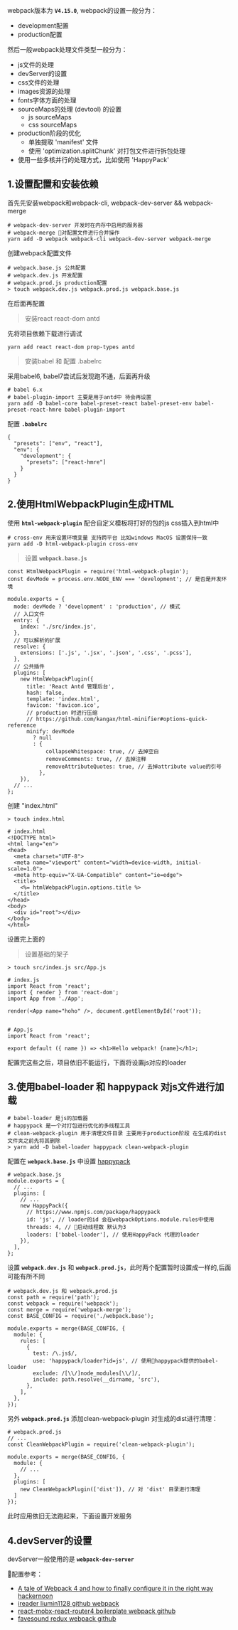 webpack版本为 **`V4.15.0`**, webpack的设置一般分为：
  - development配置
  - production配置

然后一般webpack处理文件类型一般分为：
  - js文件的处理
  - devServer的设置
  - css文件的处理
  - images资源的处理
  - fonts字体方面的处理
  - sourceMaps的处理 (devtool) 的设置
    - js sourceMaps
    - css sourceMaps
  - production阶段的优化
    - 单独提取 'manifest' 文件
    - 使用 'optimization.splitChunk' 对打包文件进行拆包处理
  - 使用一些多核并行的处理方式，比如使用 'HappyPack'


## 1.设置配置和安装依赖

首先先安装webpack和webpack-cli, webpack-dev-server && webpack-merge
```
# webpack-dev-server 开发时在内存中启用的服务器
# webpack-merge 对配置文件进行合并操作
yarn add -D webpack webpack-cli webpack-dev-server webpack-merge
```

创建webpack配置文件
```
# webpack.base.js 公共配置
# webpack.dev.js 开发配置
# webpack.prod.js production配置
> touch webpack.dev.js webpack.prod.js webpack.base.js
```
在后面再配置

> 安装react react-dom antd

先将项目依赖下载进行调试
```
yarn add react react-dom prop-types antd
```

> 安装babel 和 配置 .babelrc

采用babel6, babel7尝试后发现跑不通，后面再升级
```
# babel 6.x
# babel-plugin-import 主要是用于antd中 待会再设置
yarn add -D babel-core babel-preset-react babel-preset-env babel-preset-react-hmre babel-plugin-import
```

配置 **`.babelrc`**
```
{
  "presets": ["env", "react"],
  "env": {
    "development": {
      "presets": ["react-hmre"]
    }
  }
}
```

## 2.使用HtmlWebpackPlugin生成HTML

使用 **`html-webpack-plugin`** 配合自定义模板将打好的包的js css插入到html中

```
# cross-env 用来设置环境变量 支持跨平台 比如windows MacOS 设置保持一致
yarn add -D html-webpack-plugin cross-env
```

> 设置 **`webpack.base.js`**

```
const HtmlWebpackPlugin = require('html-webpack-plugin');
const devMode = process.env.NODE_ENV === 'development'; // 是否是开发环境

module.exports = {
  mode: devMode ? 'development' : 'production', // 模式
  // 入口文件
  entry: {
    index: './src/index.js',
  },
  // 可以解析的扩展
  resolve: {
    extensions: ['.js', '.jsx', '.json', '.css', '.pcss'],
  },
  // 公共插件
  plugins: [
    new HtmlWebpackPlugin({
      title: 'React Antd 管理后台',
      hash: false,
      template: 'index.html',
      favicon: 'favicon.ico',
      // production 时进行压缩
      // https://github.com/kangax/html-minifier#options-quick-reference
      minify: devMode
        ? null
        : {
            collapseWhitespace: true, // 去掉空白
            removeComments: true, // 去掉注释
            removeAttributeQuotes: true, // 去掉attribute value的引号
          },
    }),
  // ...
};
```
创建 "index.html"
```
> touch index.html

# index.html
<!DOCTYPE html>
<html lang="en">
<head>
  <meta charset="UTF-8">
  <meta name="viewport" content="width=device-width, initial-scale=1.0">
  <meta http-equiv="X-UA-Compatible" content="ie=edge">
  <title>
    <%= htmlWebpackPlugin.options.title %>
  </title>
</head>
<body>
  <div id="root"></div>
</body>
</html>
```

设置完上面的

> 设置基础的架子

```
> touch src/index.js src/App.js

# index.js
import React from 'react';
import { render } from 'react-dom';
import App from './App';

render(<App name="hoho" />, document.getElementById('root'));


# App.js
import React from 'react';

export default ({ name }) => <h1>Hello webpack! {name}</h1>;
```

配置完这些之后，项目依旧不能运行，下面将设置js对应的loader

## 3.使用babel-loader 和 happypack 对js文件进行加载

```
# babel-loader 是js的加载器
# happypack 是一个对打包进行优化的多线程工具
# clean-webpack-plugin 用于清理文件目录 主要用于production阶段 在生成的dist文件夹之前先将其删除
> yarn add -D babel-loader happypack clean-webpack-plugin
```

配置在 **`webpack.base.js`** 中设置 [happypack](https://github.com/amireh/happypack)

```
# webpack.base.js
module.exports = {
  // ...
  plugins: [
    // ...
    new HappyPack({
      // https://www.npmjs.com/package/happypack
      id: 'js', // loader的id 会在webpackOptions.module.rules中使用
      threads: 4, // 启动线程数 默认为3
      loaders: ['babel-loader'], // 使用HappyPack 代理的loader
    }),
  ],
};
```

设置 **`webpack.dev.js`** 和 **`webpack.prod.js`**，此时两个配置暂时设置成一样的,后面可能有所不同

```
# webpack.dev.js 和 webpack.prod.js
const path = require('path');
const webpack = require('webpack');
const merge = require('webpack-merge');
const BASE_CONFIG = require('./webpack.base');

module.exports = merge(BASE_CONFIG, {
  module: {
    rules: [
      {
        test: /\.js$/,
        use: 'happypack/loader?id=js', // 使用happypack提供的babel-loader
        exclude: /[\\/]node_modules[\\/]/,
        include: path.resolve(__dirname, 'src'),
      },
    ],
  },
});
```

另外 **`webpack.prod.js`** 添加clean-webpack-plugin 对生成的dist进行清理：
```
# webpack.prod.js
// ...
const CleanWebpackPlugin = require('clean-webpack-plugin');

module.exports = merge(BASE_CONFIG, {
  module: {
    // ...
  },
  plugins: [
    new CleanWebpackPlugin(['dist']), // 对 'dist' 目录进行清理
  ]
});
```

此时应用依旧无法跑起来，下面设置开发服务

## 4.devServer的设置

devServer一般使用的是 **`webpack-dev-server`**


配置参考：
  - [A tale of Webpack 4 and how to finally configure it in the right way hackernoon](https://hackernoon.com/a-tale-of-webpack-4-and-how-to-finally-configure-it-in-the-right-way-4e94c8e7e5c1)
  - [ireader liumin1128 github webpack](https://github.com/liumin1128/ireader/blob/v2/webpack.config.js)
  - [react-mobx-react-router4 boilerplate webpack github](https://github.com/mhaagens/react-mobx-react-router4-boilerplate/blob/master/webpack.config.js)
  - [favesound redux webpack github](https://github.com/rwieruch/favesound-redux/blob/master/package.json)